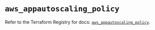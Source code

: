 # `aws_appautoscaling_policy`

Refer to the Terraform Registry for docs: [`aws_appautoscaling_policy`](https://registry.terraform.io/providers/hashicorp/aws/6.14.0/docs/resources/appautoscaling_policy).
